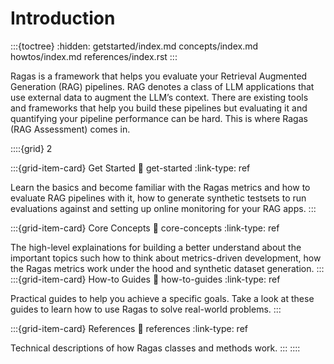 # Introduction
:::{toctree}
:hidden:
getstarted/index.md
concepts/index.md
howtos/index.md
references/index.rst
:::

Ragas is a framework that helps you evaluate your Retrieval Augmented Generation (RAG) pipelines. RAG denotes a class of LLM applications that use external data to augment the LLM’s context. There are existing tools and frameworks that help you build these pipelines but evaluating it and quantifying your pipeline performance can be hard. This is where Ragas (RAG Assessment) comes in.


::::{grid} 2

:::{grid-item-card} Get Started
:link: get-started
:link-type: ref

Learn the basics and become familiar with the Ragas metrics and how to evaluate
RAG pipelines with it, how to generate synthetic testsets to run evaluations
against and setting up online monitoring for your RAG apps.
:::

:::{grid-item-card} Core Concepts
:link: core-concepts
:link-type: ref

The high-level explainations for building a better understand about the
important topics such how to think about metrics-driven development, how the Ragas metrics work under the hood and synthetic dataset generation.
:::
:::{grid-item-card} How-to Guides
:link: how-to-guides
:link-type: ref

Practical guides to help you achieve a specific goals. Take a look at these
guides to learn how to use Ragas to solve real-world problems.
:::

:::{grid-item-card} References
:link: references
:link-type: ref

Technical descriptions of how Ragas classes and methods work.
:::
::::
